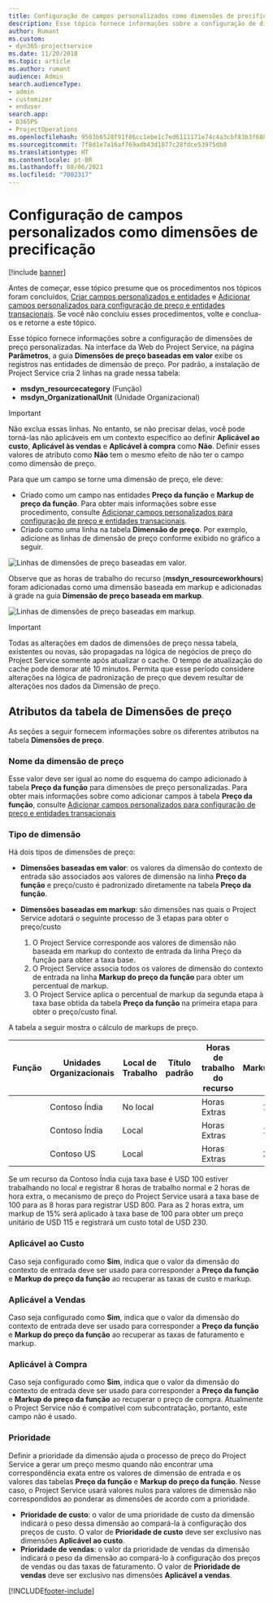 ```yaml
---
title: Configuração de campos personalizados como dimensões de precificação
description: Esse tópico fornece informações sobre a configuração de dimensões de preço personalizadas.
author: Rumant
ms.custom:
- dyn365-projectservice
ms.date: 11/20/2018
ms.topic: article
ms.author: rumant
audience: Admin
search.audienceType:
- admin
- customizer
- enduser
search.app:
- D365PS
- ProjectOperations
ms.openlocfilehash: 9503b6528f91f86cc1ebe1c7ed6111171e74c4a3cbf83b3f68810c3ee5efdd28
ms.sourcegitcommit: 7f8d1e7a16af769adb43d1877c28fdce53975db8
ms.translationtype: HT
ms.contentlocale: pt-BR
ms.lasthandoff: 08/06/2021
ms.locfileid: "7002317"
---
```

# <a name="setting-up-custom-fields-as-pricing-dimensions"></a>Configuração de campos personalizados como dimensões de precificação 

[!include [banner](../includes/psa-now-project-operations.md)]

Antes de começar, esse tópico presume que os procedimentos nos tópicos foram concluídos, [Criar campos personalizados e entidades](create-custom-fields-entities.md) e [Adicionar campos personalizados para configuração de preço e entidades transacionais](field-references.md). Se você não concluiu esses procedimentos, volte e conclua-os e retorne a este tópico. 

Esse tópico fornece informações sobre a configuração de dimensões de preço personalizadas. Na interface da Web do Project Service, na página **Parâmetros**, a guia **Dimensões de preço baseadas em valor** exibe os registros nas entidades de dimensão de preço. Por padrão, a instalação de Project Service cria 2 linhas na grade nessa tabela:

- **msdyn_resourcecategory** (Função)
- **msdyn_OrganizationalUnit** (Unidade Organizacional)

> [!IMPORTANT]
> Não exclua essas linhas. No entanto, se não precisar delas, você pode torná-las não aplicáveis em um contexto específico ao definir **Aplicável ao custo**, **Aplicável às vendas** e **Aplicável à compra** como **Não**. Definir esses valores de atributo como **Não** tem o mesmo efeito de não ter o campo como dimensão de preço.

Para que um campo se torne uma dimensão de preço, ele deve:

- Criado como um campo nas entidades **Preço da função** e **Markup de preço da função**. Para obter mais informações sobre esse procedimento, consulte [Adicionar campos personalizados para configuração de preço e entidades transacionais](field-references.md).
- Criado como uma linha na tabela **Dimensão de preço**. Por exemplo, adicione as linhas de dimensão de preço conforme exibido no gráfico a seguir. 

![Linhas de dimensões de preço baseadas em valor.](media/Amt-based-PD.png)

Observe que as horas de trabalho do recurso (**msdyn_resourceworkhours**) foram adicionadas como uma dimensão baseada em markup e adicionadas à grade na guia **Dimensão de preço baseada em markup**.

![Linhas de dimensões de preço baseadas em markup.](media/Markup-based-PD.png)

> [!IMPORTANT]
> Todas as alterações em dados de dimensões de preço nessa tabela, existentes ou novas, são propagadas na lógica de negócios de preço do Project Service somente após atualizar o cache. O tempo de atualização do cache pode demorar até 10 minutos. Permita que esse período considere alterações na lógica de padronização de preço que devem resultar de alterações nos dados da Dimensão de preço.


## <a name="attributes-of-the-pricing-dimensions-table"></a>Atributos da tabela de Dimensões de preço
As seções a seguir fornecem informações sobre os diferentes atributos na tabela **Dimensões de preço**.

### <a name="pricing-dimension-name"></a>Nome da dimensão de preço
Esse valor deve ser igual ao nome do esquema do campo adicionado à tabela **Preço da função** para dimensões de preço personalizadas. Para obter mais informações sobre como adicionar campos à tabela **Preço da função**, consulte [Adicionar campos personalizados para configuração de preço e entidades transacionais](field-references.md)

### <a name="type-of-dimension"></a>Tipo de dimensão
Há dois tipos de dimensões de preço:
  
  - **Dimensões baseadas em valor**: os valores da dimensão do contexto de entrada são associados aos valores de dimensão na linha **Preço da função** e preço/custo é padronizado diretamente na tabela **Preço da função**.
  - **Dimensões baseadas em markup**: são dimensões nas quais o Project Service adotará o seguinte processo de 3 etapas para obter o preço/custo
 
    1. O Project Service corresponde aos valores de dimensão não baseada em markup do contexto de entrada da linha Preço da função para obter a taxa base.
    2. O Project Service associa todos os valores de dimensão do contexto de entrada na linha **Markup do preço da função** para obter um percentual de markup.
    3. O Project Service aplica o percentual de markup da segunda etapa à taxa base obtida da tabela **Preço da função** na primeira etapa para obter o preço/custo final.
   
   A tabela a seguir mostra o cálculo de markups de preço.
  
| Função        | Unidades Organizacionais    |Local de Trabalho      |Título padrão      |Horas de trabalho do recurso      |  Markup|
| ------------|-------------|-------------------|--------------------|-------------------------|--------:|
|             | Contoso Índia|No local            |                    |Horas Extras                 |15     |
|             | Contoso Índia|Local             |                    |Horas Extras                 |10     |
|             | Contoso US   |Local             |                    |Horas Extras                 |20     |


Se um recurso da Contoso Índia cuja taxa base é USD 100 estiver trabalhando no local e registrar 8 horas de trabalho normal e 2 horas de hora extra, o mecanismo de preço do Project Service usará a taxa base de 100 para as 8 horas para registrar USD 800. Para as 2 horas extra, um markup de 15% será aplicado à taxa base de 100 para obter um preço unitário de USD 115 e registrará um custo total de USD 230.

### <a name="applicable-to-cost"></a>Aplicável ao Custo 
Caso seja configurado como **Sim**, indica que o valor da dimensão do contexto de entrada deve ser usado para corresponder a **Preço da função** e **Markup do preço da função** ao recuperar as taxas de custo e markup.

### <a name="applicable-to-sales"></a>Aplicável a Vendas
Caso seja configurado como **Sim**, indica que o valor da dimensão do contexto de entrada deve ser usado para corresponder a **Preço da função** e **Markup do preço da função** ao recuperar as taxas de faturamento e markup.

### <a name="applicable-to-purchase"></a>Aplicável à Compra
Caso seja configurado como **Sim**, indica que o valor da dimensão do contexto de entrada deve ser usado para corresponder a **Preço da função** e **Markup do preço da função** ao recuperar o preço de compra. Atualmente o Project Service não é compatível com subcontratação, portanto, este campo não é usado. 

### <a name="priority"></a>Prioridade
Definir a prioridade da dimensão ajuda o processo de preço do Project Service a gerar um preço mesmo quando não encontrar uma correspondência exata entre os valores de dimensão de entrada e os valores das tabelas **Preço da função** e **Markup do preço da função**. Nesse caso, o Project Service usará valores nulos para valores de dimensão não correspondidos ao ponderar as dimensões de acordo com a prioridade.

- **Prioridade de custo**: o valor de uma prioridade de custo da dimensão indicará o peso dessa dimensão ao compará-la à configuração dos preços de custo. O valor de **Prioridade de custo** deve ser exclusivo nas dimensões **Aplicável ao custo**.
- **Prioridade de vendas**: o valor da prioridade de vendas da dimensão indicará o peso da dimensão ao compará-lo à configuração dos preços de vendas ou das taxas de faturamento. O valor de **Prioridade de vendas** deve ser exclusivo nas dimensões **Aplicável a vendas**.


[!INCLUDE[footer-include](../includes/footer-banner.md)]